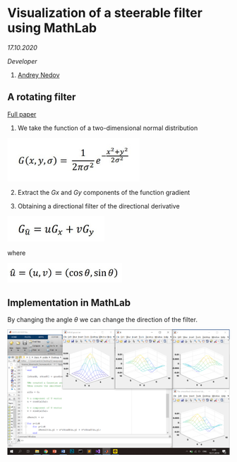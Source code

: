 # Visualization of a steerable filter using MathLab

*17.10.2020*

*Developer*
1. [Andrey Nedov](github.com/Andrey-Nedov)

## A rotating filter

[Full paper](https://github.com/Andrey-Nedov/Computer-Vision-Steerable-Filters/tree/main/materials/Steerable_filter_Report.pdf)

1. We take the function of a two-dimensional normal distribution

<img src="/imgs/img2.jpg" width="300"/>

2. Extract the *Gx* and *Gy* components of the function gradient

3. Obtaining a directional filter of the directional derivative
 
<img src="/imgs/img3.jpg" width="220"/>

where

<img src="/imgs/img4.jpg" width="260"/>

## Implementation in MathLab

By changing the angle *θ* we can change the direction of the filter.

<img src="/imgs/img1.png" width="700"/>



